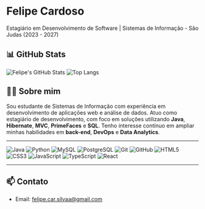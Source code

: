 # Felipe Cardoso

Estagiário em Desenvolvimento de Software | Sistemas de Informação - São Judas (2023 - 2027)

## 📊 GitHub Stats

![Felipe's GitHub Stats](https://github-readme-stats.vercel.app/api?username=felipeazr&show_icons=true&theme=tokyonight)  ![Top Langs](https://github-readme-stats.vercel.app/api/top-langs/?username=felipeazr&layout=compact&theme=tokyonight)



## 👨‍💻 Sobre mim

Sou estudante de Sistemas de Informação com experiência em desenvolvimento de aplicações web e análise de dados. Atuo como estagiário de desenvolvimento, com foco em soluções utilizando **Java**, **Hibernate**, **MVC**, **PrimeFaces** e **SQL**. Tenho interesse contínuo em ampliar minhas habilidades em **back-end**, **DevOps** e **Data Analytics**.

---

![Java](https://cdn.jsdelivr.net/gh/devicons/devicon/icons/java/java-original.svg)
![Python](https://cdn.jsdelivr.net/gh/devicons/devicon/icons/python/python-original.svg)
![MySQL](https://cdn.jsdelivr.net/gh/devicons/devicon/icons/mysql/mysql-original.svg)
![PostgreSQL](https://cdn.jsdelivr.net/gh/devicons/devicon/icons/postgresql/postgresql-original.svg)
![Git](https://cdn.jsdelivr.net/gh/devicons/devicon/icons/git/git-original.svg)
![GitHub](https://cdn.jsdelivr.net/gh/devicons/devicon/icons/github/github-original.svg)
![HTML5](https://cdn.jsdelivr.net/gh/devicons/devicon/icons/html5/html5-original.svg)
![CSS3](https://cdn.jsdelivr.net/gh/devicons/devicon/icons/css3/css3-original.svg)
![JavaScript](https://cdn.jsdelivr.net/gh/devicons/devicon/icons/javascript/javascript-original.svg)
![TypeScript](https://cdn.jsdelivr.net/gh/devicons/devicon/icons/typescript/typescript-original.svg)
![React](https://cdn.jsdelivr.net/gh/devicons/devicon/icons/react/react-original.svg)

---

## 📫 Contato

- Email: felipe.car.silvaa@gmail.com  
